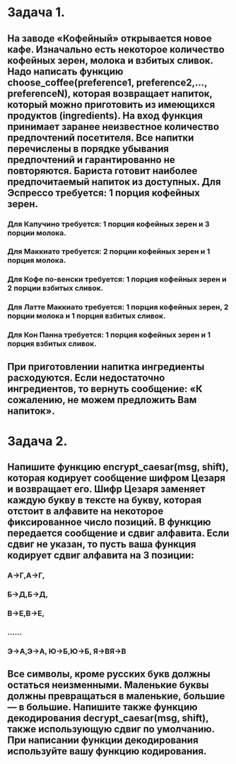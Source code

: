 # Задача 1. 
## На заводе «Кофейный» открывается новое кафе. Изначально есть некоторое количество кофейных зерен, молока и взбитых сливок. Надо написать функцию choose_coffee(preference1, preference2,..., preferenceN), которая возвращает напиток, который можно приготовить из имеющихся продуктов (ingredients). На вход функция принимает заранее неизвестное количество предпочтений посетителя. Все напитки перечислены в порядке убывания предпочтений и гарантированно не повторяются. Бариста готовит наиболее предпочитаемый напиток из доступных. Для Эспрессо требуется: 1 порция кофейных зерен. 
### Для Капучино требуется: 1 порция кофейных зерен и 3 порции молока.
### Для Маккиато требуется: 2 порции кофейных зерен и 1 порция молока.
### Для Кофе по-венски требуется: 1 порция кофейных зерен и 2 порции взбитых сливок.
### Для Латте Маккиато требуется: 1 порция кофейных зерен, 2 порции молока и 1 порция взбитых сливок.
### Для Кон Панна требуется: 1 порция кофейных зерен и 1 порция взбитых сливок.
## При приготовлении напитка ингредиенты расходуются. Если недостаточно ингредиентов, то вернуть сообщение: «К сожалению, не можем предложить Вам напиток».


# Задача 2.
## Напишите функцию encrypt_caesar(msg, shift), которая кодирует сообщение шифром Цезаря и возвращает его. Шифр Цезаря заменяет каждую букву в тексте на букву, которая отстоит в алфавите на некоторое фиксированное число позиций. В функцию передается сообщение и сдвиг алфавита. Если сдвиг не указан, то пусть ваша функция кодирует сдвиг алфавита на 3 позиции:
### А→Г,А→Г, 
### Б→Д,Б→Д,
### В→Е,В→Е,
### ......
### Э→А,Э→А, Ю→Б,Ю→Б, Я→ВЯ→В
## Все символы, кроме русских букв должны остаться неизменными. Маленькие буквы должны превращаться в маленькие, большие — в большие. Напишите также функцию декодирования decrypt_caesar(msg, shift), также использующую сдвиг по умолчанию. При написании функции декодирования используйте вашу функцию кодирования.
